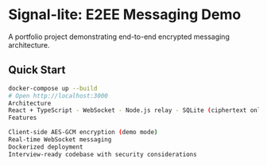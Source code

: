 # Signal-lite: E2EE Messaging Demo

A portfolio project demonstrating end-to-end encrypted messaging architecture.

## Quick Start
```bash
docker-compose up --build
# Open http://localhost:3000
Architecture
React + TypeScript - WebSocket - Node.js relay - SQLite (ciphertext only)
Features

Client-side AES-GCM encryption (demo mode)
Real-time WebSocket messaging
Dockerized deployment
Interview-ready codebase with security considerations
